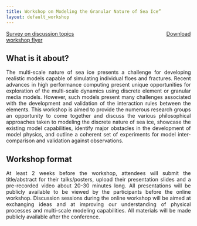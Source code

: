 ```yaml
---
title: Workshop on Modeling the Granular Nature of Sea Ice”
layout: default_workshop
---
```



<a href="https://qfreeaccountssjc1.az1.qualtrics.com/jfe/form/SV_5uLNi6Vbl5kIHum">Survey on discussion topics</a>   <span>&nbsp;&nbsp;&nbsp;&nbsp;&nbsp;&nbsp;&nbsp;&nbsp;</span>   <span>&nbsp;&nbsp;&nbsp;&nbsp;&nbsp;&nbsp;&nbsp;&nbsp;</span> <span>&nbsp;&nbsp;&nbsp;&nbsp;&nbsp;&nbsp;&nbsp;&nbsp;</span>  <span>&nbsp;&nbsp;&nbsp;&nbsp;&nbsp;&nbsp;&nbsp;&nbsp;</span> <span>&nbsp;&nbsp;&nbsp;&nbsp;&nbsp;&nbsp;&nbsp;&nbsp;</span> <span>&nbsp;&nbsp;&nbsp;&nbsp;&nbsp;&nbsp;&nbsp;&nbsp;</span> <span>&nbsp;&nbsp;&nbsp;&nbsp;&nbsp;&nbsp;&nbsp;&nbsp;</span> <a href="https://github.com/SPIce-Team/spice-team.github.io/raw/master/files/Workshop_Flyer.pdf">Download workshop flyer</a>

## What is it about? 
<p align="justify">
The multi-scale nature of sea ice presents a challenge for developing realistic  models  capable  of  simulating  individual  floes  and  fractures.  Recent  advances in  high  performance  computing  present  unique  opportunities  for  exploration  of  the multi-scale dynamics using discrete element or granular media models. However, such models  present  many  challenges  associated  with  the  development  and  validation  of the  interaction  rules  between  the  elements.  This  workshop  is  aimed  to  provide  the numerous  research  groups  an  opportunity  to  come  together  and  discuss  the  various philosophical  approaches  taken  to  modeling  the  discrete  nature  of  sea  ice,  showcase the  existing  model  capabilities,  identify  major  obstacles  in  the  development  of  model physics,  and  outline  a  coherent  set  of  experiments  for  model  inter-comparison  and validation against observations.
  </p>

## Workshop  format 
<p align="justify">
At  least  2 weeks  before  the  workshop,  attendees  will  submit  the title/abstract for their talks/posters, upload their presentation slides and a pre-recorded video  about  20-30  minutes  long.  All  presentations  will  be  publicly  available  to  be viewed by the participants before the online workshop. Discussion sessions during the online workshop will be aimed at exchanging ideas and at improving our understanding of physical processes and multi-scale modeling capabilities. All materials will be made publicly available after the conference.
  </p>

